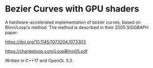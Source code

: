 # Bezier Curves with GPU shaders

A hardware-accelerated implementation of bezier curves, based on Blinn/Loop's method. The method is described in their 2005 SIGGRAPH paper:

https://doi.org/10.1145/1073204.1073303

https://charlesloop.com/LoopBlinn05.pdf

Written in C++17 and OpenGL 3.3.